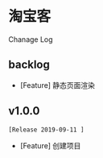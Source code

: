 # 淘宝客




Chanage Log 

## backlog
- [Feature] 静态页面渲染


## v1.0.0
    [Release 2019-09-11 ]
- [Feature] 创建项目 








